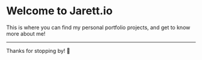 # Welcome to Jarett.io

This is where you can find my personal portfolio projects, and get to know more about me!

---

Thanks for stopping by! 🚀